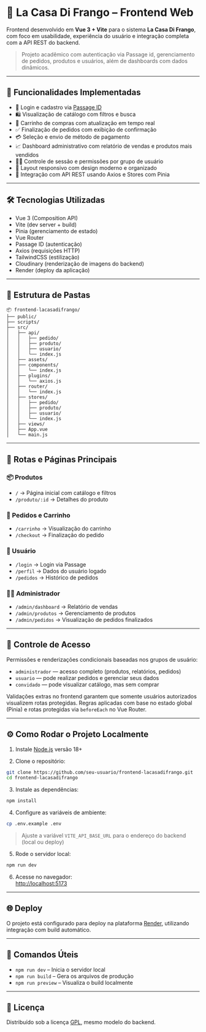 # 🍗 La Casa Di Frango – Frontend Web

Frontend desenvolvido em **Vue 3 + Vite** para o sistema **La Casa Di Frango**, com foco em usabilidade, experiência do usuário e integração completa com a API REST do backend.

> Projeto acadêmico com autenticação via Passage id, gerenciamento de pedidos, produtos e usuários, além de dashboards com dados dinâmicos.

---

## 🚀 Funcionalidades Implementadas

* 🔐 Login e cadastro via [Passage ID](https://passage.id/)  
* 🛍️ Visualização de catálogo com filtros e busca  
* 🛒 Carrinho de compras com atualização em tempo real  
* ✅ Finalização de pedidos com exibição de confirmação  
* 💳 Seleção e envio de método de pagamento  
* 📈 Dashboard administrativo com relatório de vendas e produtos mais vendidos  
* 🧑‍💼 Controle de sessão e permissões por grupo de usuário  
* 🎨 Layout responsivo com design moderno e organizado  
* 🔧 Integração com API REST usando Axios e Stores com Pinia  

---

## 🛠️ Tecnologias Utilizadas

* Vue 3 (Composition API)  
* Vite (dev server + build)  
* Pinia (gerenciamento de estado)  
* Vue Router  
* Passage ID (autenticação)  
* Axios (requisições HTTP)  
* TailwindCSS (estilização)  
* Cloudinary (renderização de imagens do backend)  
* Render (deploy da aplicação)

---

## 📁 Estrutura de Pastas

```
📦 frontend-lacasadifrango/
├── public/
├── scripts/
├── src/
│   ├── api/
│   │   ├── pedido/
│   │   ├── produto/
│   │   ├── usuario/
│   │   └── index.js
│   ├── assets/
│   ├── components/
│   │   └── index.js
│   ├── plugins/
│   │   └── axios.js
│   ├── router/
│   │   └── index.js
│   ├── stores/
│   │   ├── pedido/
│   │   ├── produto/
│   │   ├── usuario/
│   │   └── index.js
│   ├── views/
│   ├── App.vue
│   └── main.js
```

---

## 🧭 Rotas e Páginas Principais

### 📦 Produtos
- `/` → Página inicial com catálogo e filtros  
- `/produto/:id` → Detalhes do produto  

### 🛒 Pedidos e Carrinho
- `/carrinho` → Visualização do carrinho  
- `/checkout` → Finalização do pedido  

### 👤 Usuário
- `/login` → Login via Passage  
- `/perfil` → Dados do usuário logado  
- `/pedidos` → Histórico de pedidos  

### 🧑‍💼 Administrador
- `/admin/dashboard` → Relatório de vendas  
- `/admin/produtos` → Gerenciamento de produtos  
- `/admin/pedidos` → Visualização de pedidos finalizados  

---

## 🔐 Controle de Acesso

Permissões e renderizações condicionais baseadas nos grupos de usuário:

- `administrador` — acesso completo (produtos, relatórios, pedidos)
- `usuario` — pode realizar pedidos e gerenciar seus dados
- `convidado` — pode visualizar catálogo, mas sem comprar

Validações extras no frontend garantem que somente usuários autorizados visualizem rotas protegidas. Regras aplicadas com base no estado global (Pinia) e rotas protegidas via `beforeEach` no Vue Router.

---

## ⚙️ Como Rodar o Projeto Localmente

1. Instale [Node.js](https://nodejs.org/) versão 18+

2. Clone o repositório:

```bash
git clone https://github.com/seu-usuario/frontend-lacasadifrango.git
cd frontend-lacasadifrango
```

3. Instale as dependências:

```bash
npm install
```

4. Configure as variáveis de ambiente:

```bash
cp .env.example .env
```

> Ajuste a variável `VITE_API_BASE_URL` para o endereço do backend (local ou deploy)

5. Rode o servidor local:

```bash
npm run dev
```

6. Acesse no navegador:  
[http://localhost:5173](http://localhost:5173)

---

## 🌐 Deploy

O projeto está configurado para deploy na plataforma [Render](https://render.com/), utilizando integração com build automático.

---

## 🧪 Comandos Úteis

* `npm run dev` – Inicia o servidor local  
* `npm run build` – Gera os arquivos de produção  
* `npm run preview` – Visualiza o build localmente  

---

## 📄 Licença

Distribuído sob a licença [GPL](https://www.gnu.org/licenses/gpl-3.0.html), mesmo modelo do backend.

